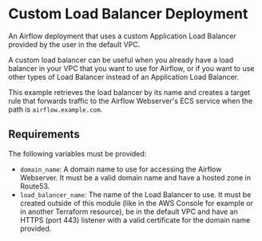 # Custom Load Balancer Deployment

An Airflow deployment that uses a custom Application Load Balancer provided by the user in the default VPC.

A custom load balancer can be useful when you already have a load balancer in your VPC that you want to use for Airflow, or if you want to use other types of Load Balancer instead of an Application Load Balancer.

This example retrieves the load balancer by its name and creates a target rule that forwards traffic to the Airflow Webserver's ECS service when the path is `airflow.example.com`.

## Requirements

The following variables must be provided:

- `domain_name`: A domain name to use for accessing the Airflow Webserver. It must be a valid domain name and have a hosted zone in Route53.
- `load_balancer_name`: The name of the Load Balancer to use. It must be created outside of this module (like in the AWS Console for example or in another Terraform resource), be in the default VPC and have an HTTPS (port 443) listener with a valid certificate for the domain name provided.
